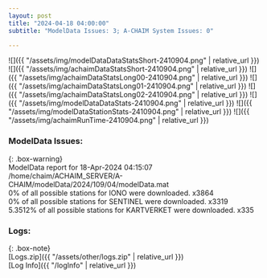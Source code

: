 ```yaml
---
layout: post
title: "2024-04-18 04:00:00"
subtitle: "ModelData Issues: 3; A-CHAIM System Issues: 0"

---
```


![]({{ "/assets/img/modelDataDataStatsShort-2410904.png" | relative_url }})
![]({{ "/assets/img/achaimDataStatsShort-2410904.png" | relative_url }})
![]({{ "/assets/img/achaimDataStatsLong00-2410904.png" | relative_url }})
![]({{ "/assets/img/achaimDataStatsLong01-2410904.png" | relative_url }})
![]({{ "/assets/img/achaimDataStatsLong02-2410904.png" | relative_url }})
![]({{ "/assets/img/modelDataDataStats-2410904.png" | relative_url }})
![]({{ "/assets/img/modelDataStationStats-2410904.png" | relative_url }})
![]({{ "/assets/img/achaimRunTime-2410904.png" | relative_url }})


### ModelData Issues:  
  
{: .box-warning}  
 ModelData report for 18-Apr-2024 04:15:07   
 /home/chaim/ACHAIM_SERVER/A-CHAIM/modelData/2024/109/04/modelData.mat   
 0% of all possible stations for IONO were downloaded. x3864   
 0% of all possible stations for SENTINEL were downloaded. x3319   
 5.3512% of all possible stations for KARTVERKET were downloaded. x335   
  


### Logs:  
  
{: .box-note}  
[Logs.zip]({{ "/assets/other/logs.zip" | relative_url }})  
[Log Info]({{ "/logInfo" | relative_url }})  

